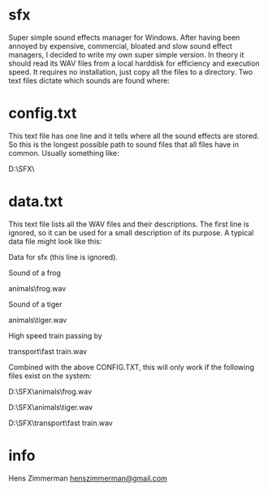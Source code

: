 sfx
=== 

Super simple sound effects manager for Windows. After having been annoyed by expensive, commercial, bloated and slow sound effect managers, I decided to write my own super simple version. In theory it should read its WAV files from a local harddisk for efficiency and execution speed. It requires no installation, just copy all the files to a directory. Two text files dictate which sounds are found where:

config.txt
==========

This text file has one line and it tells where all the sound effects are stored. So this is the longest possible path to sound files that all files have in common. Usually something like:

D:\SFX\

data.txt
========

This text file lists all the WAV files and their descriptions. The first line is ignored, so it can be used for a small description of its purpose. A typical data file might look like this:

Data for sfx (this line is ignored).

Sound of a frog

animals\frog.wav

Sound of a tiger

animals\tiger.wav

High speed train passing by

transport\fast train.wav

Combined with the above CONFIG.TXT, this will only work if the following files exist on the system:

D:\SFX\animals\frog.wav

D:\SFX\animals\tiger.wav

D:\SFX\transport\fast train.wav

info
====

Hens Zimmerman
henszimmerman@gmail.com

